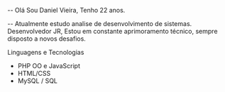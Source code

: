 -- Olá Sou  Daniel   Vieira, 
   Tenho 22 anos. 
   
-- Atualmente estudo analise de desenvolvimento de sistemas.
   Desenvolvedor JR, Estou em constante aprimoramento técnico, sempre disposto a novos desafios.
   
   Linguagens e Tecnologias 
  - PHP OO e JavaScript
  - HTML/CSS
  - MySQL / SQL

